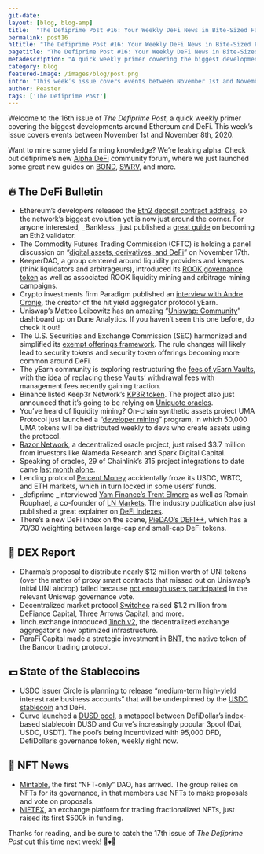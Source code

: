 ```yaml
---
git-date:
layout: [blog, blog-amp]
title:  "The Defiprime Post #16: Your Weekly DeFi News in Bite-Sized Fashion"
permalink: post16
h1title: "The Defiprime Post #16: Your Weekly DeFi News in Bite-Sized Fashion"
pagetitle: "The Defiprime Post #16: Your Weekly DeFi News in Bite-Sized Fashion"
metadescription: "A quick weekly primer covering the biggest developments around Ethereum and DeFi. This week’s issue covers events between November 1st and November 8th, 2020"
category: blog
featured-image: /images/blog/post.png
intro: "This week’s issue covers events between November 1st and November 8th, 2020"
author: Peaster
tags: ['The Defiprime Post']
---
```

Welcome to the 16th issue of _The Defiprime Post_, a quick weekly primer covering the biggest developments around Ethereum and DeFi. This week’s issue covers events between November 1st and November 8th, 2020.

Want to mine some yield farming knowledge? We’re leaking alpha. Check out defiprime’s new [Alpha DeFi](https://alpha.defiprime.com/c/yield-farming/6) community forum, where we just launched some great new guides on [BOND](https://alpha.defiprime.com/t/yield-farming-with-bond-barnbridge/631), [SWRV](https://alpha.defiprime.com/t/yield-farming-with-swerve/339), and more.


## 🔥 The DeFi Bulletin

*   Ethereum’s developers released the [Eth2 deposit contract address](https://blog.ethereum.org/2020/11/04/eth2-quick-update-no-19/), so the network’s biggest evolution yet is now just around the corner. For anyone interested, _Bankless _just published a [great guide](https://bankless.substack.com/p/-guide-how-to-become-a-validator) on becoming an Eth2 validator. 
*   The Commodity Futures Trading Commission (CFTC) is holding a panel discussion on “[digital assets, derivatives, and DeFi](https://twitter.com/CFTC/status/1323648673037864962)” on November 17th. 
*   KeeperDAO, a group centered around liquidity providers and keepers (think liquidators and arbitrageurs), introduced its [ROOK governance token](https://medium.com/keeperdao/caro-kann-introducing-rook-liquidity-mining-arbitrage-mining-adbe319905fd) as well as associated ROOK liquidity mining and arbitrage mining campaigns. 
*   Crypto investments firm Paradigm published an [interview with Andre Cronje](https://medium.com/paradigm-fund/interview-with-andre-cronje-defi-architect-and-creator-of-yearn-finance-eee82d1ef849), the creator of the hit yield aggregator protocol yEarn. 
*   Uniswap’s Matteo Leibowitz has an amazing “[Uniswap: Community](https://www.duneanalytics.com/MatteoLeibowitz/uniswap-community)” dashboard up on Dune Analytics. If you haven’t seen this one before, do check it out!
*   The U.S. Securities and Exchange Commission (SEC) harmonized and simplified its [exempt offerings framework](https://www.sec.gov/news/press-release/2020-273). The rule changes will likely lead to security tokens and security token offerings becoming more common around DeFi. 
*   The yEarn community is exploring restructuring the [fees of yEarn Vaults](https://gov.yearn.finance/t/restructure-fees-and-align-incentives/7548), with the idea of replacing these Vaults’ withdrawal fees with management fees recently gaining traction. 
*   Binance listed Keep3r Network’s [KP3R token](https://www.binance.com/en/support/announcement/1c8ac2f4ca3f42189bcf7e000629c666). The project also just announced that it’s going to be relying on [Uniquote oracles](https://andrecronje.medium.com/keep3r-network-on-chain-oracle-price-feeds-3c67ed002a9). 
*   You’ve heard of liquidity mining? On-chain synthetic assets project UMA Protocol just launched a “[developer mining](https://medium.com/uma-project/uma-announces-developer-mining-6f6fe15d5604)” program, in which 50,000 UMA tokens will be distributed weekly to devs who create assets using the protocol. 
*   [Razor Network](https://www.coindesk.com/razor-network-oracles-funding-round), a decentralized oracle project, just raised $3.7 million from investors like Alameda Research and Spark Digital Capital. 
*   Speaking of oracles, 29 of Chainlink’s 315 project integrations to date came [last month alone](https://decrypt.co/46918/29-projects-integrated-with-chainlink-last-month). 
*   Lending protocol [Percent Money](https://percent-finance.medium.com/important-announcement-d35f9a0df112) accidentally froze its USDC, WBTC, and ETH markets, which in turn locked in some users’ funds. 
*   _defiprime _interviewed [Yam Finance’s Trent Elmore](https://defiprime.com/yam) as well as Romain Rouphael, a co-founder of [LN Markets](https://defiprime.com/lnmarkets). The industry publication also just published a great explainer on [DeFi indexes](https://defiprime.com/defi-index). 
*   There’s a new DeFi index on the scene, [PieDAO’s DEFI++](https://medium.com/piedao/announcing-defi-and-a-comparative-index-performance-analysis-9f63e251120d), which has a 70/30 weighting between large-cap and small-cap DeFi tokens. 


## 💱 DEX Report

*   Dharma’s proposal to distribute nearly $12 million worth of UNI tokens (over the matter of proxy smart contracts that missed out on Uniswap’s initial UNI airdrop) failed because [not enough users participated](https://www.coindesk.com/uniswap-proposal-to-airdrop-more-uni-falls-short-in-governance-vote) in the relevant Uniswap governance vote. 
*   Decentralized market protocol [Switcheo](https://blog.switcheo.network/switcheo-secures-investment-in-strategic-round-led-by-defiance-capital/) raised $1.2 million from DeFiance Capital, Three Arrows Capital, and more. 
*   1inch.exchange introduced [1inch v2](https://1inch-exchange.medium.com/introducing-1inch-v2-defis-fastest-and-most-advanced-aggregation-protocol-c42573dc3f85), the decentralized exchange aggregator’s new optimized infrastructure. 
*   ParaFi Capital made a strategic investment in [BNT](https://blog.bancor.network/parafi-invests-in-bnt-to-advance-bancor-protocol-growth-7f79fab40c81), the native token of the Bancor trading protocol. 


## 💵 State of the Stablecoins

*   USDC issuer Circle is planning to release “medium-term high-yield interest rate business accounts” that will be underpinned by the [USDC stablecoin](https://twitter.com/circlepay/status/1324413482662592512) and DeFi. 
*   Curve launched a [DUSD pool](https://twitter.com/defidollar/status/1324193293438128129), a metapool between DefiDollar’s index-based stablecoin DUSD and Curve’s increasingly popular 3pool (Dai, USDC, USDT). The pool’s being incentivized with 95,000 DFD, DefiDollar’s governance token, weekly right now. 


## 💎 NFT News

*   [Mintable](https://mintable.medium.com/a-new-type-of-dao-for-nfts-by-nfts-9859253dd823), the first “NFT-only” DAO, has arrived. The group relies on NFTs for its governance, in that members use NFTs to make proposals and vote on proposals. 
*   [NIFTEX](https://www.nasdaq.com/articles/niftex-raises-%24500k-to-build-out-nft-trading-platform-2020-11-03), an exchange platform for trading fractionalized NFTs, just raised its first $500k in funding. 


Thanks for reading, and be sure to catch the 17th issue of _The Defiprime Post_ out this time next week! 👋♦️👋